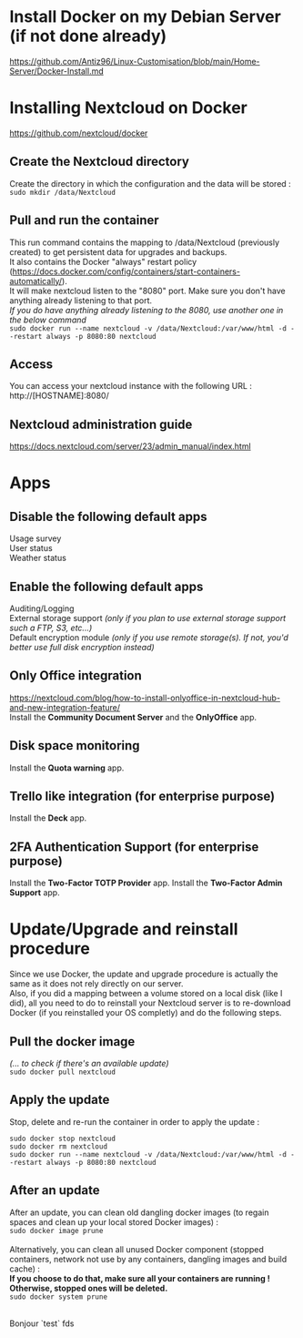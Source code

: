 # Install Docker on my Debian Server (if not done already)

https://github.com/Antiz96/Linux-Customisation/blob/main/Home-Server/Docker-Install.md


# Installing Nextcloud on Docker

https://github.com/nextcloud/docker

## Create the Nextcloud directory

Create the directory in which the configuration and the data will be stored :
<br>
`sudo mkdir /data/Nextcloud`

## Pull and run the container

This run command contains the mapping to /data/Nextcloud (previously created) to get persistent data for upgrades and backups.
<br>
It also contains the Docker "always" restart policy (https://docs.docker.com/config/containers/start-containers-automatically/).
<br>
It will make nextcloud listen to the "8080" port. Make sure you don't have anything already listening to that port.
<br>
*If you do have anything already listening to the 8080, use another one in the below command*
<br>
`sudo docker run --name nextcloud -v /data/Nextcloud:/var/www/html -d --restart always -p 8080:80 nextcloud`

## Access

You can access your nextcloud instance with the following URL :
<br>
http://[HOSTNAME]:8080/

## Nextcloud administration guide

https://docs.nextcloud.com/server/23/admin_manual/index.html


# Apps

## Disable the following default apps

Usage survey
<br>
User status
<br>
Weather status

## Enable the following default apps

Auditing/Logging
<br>
External storage support *(only if you plan to use external storage support such a FTP, S3, etc...)*
<br>
Default encryption module *(only if you use remote storage(s). If not, you'd better use full disk encryption instead)*

## Only Office integration

https://nextcloud.com/blog/how-to-install-onlyoffice-in-nextcloud-hub-and-new-integration-feature/
<br>
Install the **Community Document Server** and the **OnlyOffice** app.

## Disk space monitoring

Install the **Quota warning** app.

## Trello like integration (for enterprise purpose)

Install the **Deck** app.

## 2FA Authentication Support (for enterprise purpose)

Install the **Two-Factor TOTP Provider** app.
Install the **Two-Factor Admin Support** app.


# Update/Upgrade and reinstall procedure

Since we use Docker, the update and upgrade procedure is actually the same as it does not rely directly on our server.
<br>
Also, if you did a mapping between a volume stored on a local disk (like I did), all you need to do to reinstall your Nextcloud server is to re-download Docker (if you reinstalled your OS completly) and do the following steps.

## Pull the docker image

*(... to check if there's an available update)*
<br>
`sudo docker pull nextcloud`

## Apply the update

Stop, delete and re-run the container in order to apply the update :
```
sudo docker stop nextcloud
sudo docker rm nextcloud
sudo docker run --name nextcloud -v /data/Nextcloud:/var/www/html -d --restart always -p 8080:80 nextcloud
```

## After an update

After an update, you can clean old dangling docker images (to regain spaces and clean up your local stored Docker images) :
<br>
`sudo docker image prune`
<br>
<br>
Alternatively, you can clean all unused Docker component (stopped containers, network not use by any containers, dangling images and build cache) :
<br>
**If you choose to do that, make sure all your containers are running ! Otherwise, stopped ones will be deleted.**
<br>
`sudo docker system prune`

<br>
Bonjour `test` fds
